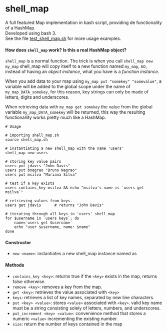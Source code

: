# shell_map
A full featured Map implementation in bash script, providing de functionality of a HashMap.     
Developed using bash 3.   
See the file [test_shell_map.sh](https://github.com/bnegrao/shell_map/blob/master/test_shell_map.sh) for more usage examples.

#### How does `shell_map` work? Is this a real HashMap object?
`shell_map` is a normal function. The trick is when you call `shell_map new my_map` shell_map will copy itself to a new function named `my_map`, so, instead of having an *object instance*, what you have is a *function instance*.  

When you add data to your map using `my_map put "somekey" "somevalue"`, a variable will be added to the global scope under the name of `my_map_DATA_somekey`, for this reason, key strings can only be made of letters, digits and underscores.  

When retrieving data with `my_map get somekey` the value from the global variable `my_map_DATA_somekey` will be returned, this way the resulting functionallity works pretty much like a HashMap.

```
# Usage

# importing shell_map.sh
source shell_map.sh

# instantiating a new shell_map with the name 'users'
shell_map new users

# storing key value pairs
users put jdavis "John Davis"
users put bnegrao "Bruno Negrao" 
users put msilva "Mariana Silva"

# test if a key exists
users contains_key msilva && echo "msilva's name is `users get msilva`" 

# retrieving values from keys. 
users get jdavis      # returns "John Davis"

# iterating through all keys in 'users' shell_map 
for $username in `users keys`; do
	name=`users get $username`
	echo "user $username, name: $name"
done
```
#### Constructor
- `new <name>`: instantiates a new shell_map instance named as <name>
	
#### Methods
- `contains_key <key>`: returns true if the `<key>` exists in the map, returns false otherwise. 
- `remove <key>`: removes a key from the map. 
- `get <key>`: retrieves the value associated with `<key>`
- `keys`: retrieves a list of key names, separated by new line characters.
- `put <key> <value>`: stores `<value>` associated with `<key>`. valid key name must be a string consisting solely of letters, numbers, and underscores.
- `put_increment <key> <value>`: convenience method that stores a numeric `<value>` incrementing the existing number.
- `size`: return the number of keys contained in the map

